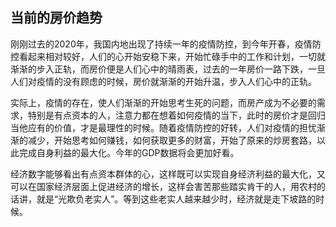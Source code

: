 ## 当前的房价趋势

刚刚过去的2020年，我国内地出现了持续一年的疫情防控，到今年开春，疫情防控看起来相对较好，人们的心开始安稳下来，开始忙碌手中的工作和计划，一切就渐渐的步入正轨，而房价便是人们心中的晴雨表，过去的一年房价一路下跌，一旦人们对疫情的没有顾虑的时候，房价就渐渐的开始升温，步入人们心中的正轨。

实际上，疫情的存在，使人们渐渐的开始思考生死的问题，而房产成为不必要的需求，特别是有点资本的人，注意力都在想着如何疫情的当下，此时的房价才是回归当他应有的价值，才是最理性的时候。随着疫情防控的好转，人们对疫情的担忧渐渐的减少，开始思考如何赚钱，如何获取更多的财富，开始了原来的炒房套路，以此完成自身利益的最大化。今年的GDP数据将会更加好看。

经济数字能够看出有点资本群体的心，这样既可以实现自身经济利益的最大化，又可以在国家经济层面上促进经济的增长，这样会害苦那些踏实肯干的人，用农村的话讲，就是“光欺负老实人”。等到这些老实人越来越少时，经济就是走下坡路的时候。

